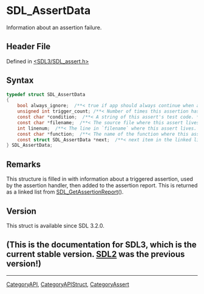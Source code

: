 # SDL_AssertData

Information about an assertion failure.

## Header File

Defined in [<SDL3/SDL_assert.h>](https://github.com/libsdl-org/SDL/blob/main/include/SDL3/SDL_assert.h)

## Syntax

```c
typedef struct SDL_AssertData
{
    bool always_ignore;  /**< true if app should always continue when assertion is triggered. */
    unsigned int trigger_count; /**< Number of times this assertion has been triggered. */
    const char *condition;  /**< A string of this assert's test code. */
    const char *filename;  /**< The source file where this assert lives. */
    int linenum;  /**< The line in `filename` where this assert lives. */
    const char *function;  /**< The name of the function where this assert lives. */
    const struct SDL_AssertData *next;  /**< next item in the linked list. */
} SDL_AssertData;
```

## Remarks

This structure is filled in with information about a triggered assertion,
used by the assertion handler, then added to the assertion report. This is
returned as a linked list from
[SDL_GetAssertionReport](SDL_GetAssertionReport)().

## Version

This struct is available since SDL 3.2.0.

## (This is the documentation for SDL3, which is the current stable version. [SDL2](https://wiki.libsdl.org/SDL2/) was the previous version!)



----
[CategoryAPI](CategoryAPI), [CategoryAPIStruct](CategoryAPIStruct), [CategoryAssert](CategoryAssert)

